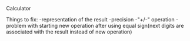 Calculator

Things to fix:
-representation of the result
-precision
-"+/-" operation
-problem with starting new operation after using equal sign(next digits are associated with the result instead of new operation)
